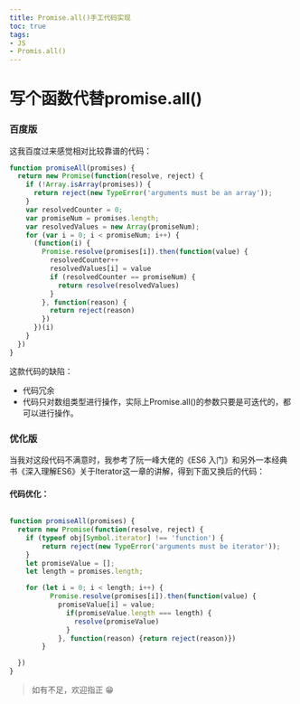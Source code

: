 ```yaml
---
title: Promise.all()手工代码实现
toc: true
tags: 
- JS
- Promis.all()
---
```

# 写个函数代替promise.all()

### 百度版
这我百度过来感觉相对比较靠谱的代码：
<!--more-->
```js
function promiseAll(promises) {
  return new Promise(function(resolve, reject) {
    if (!Array.isArray(promises)) {
      return reject(new TypeError('arguments must be an array'));
    }
    var resolvedCounter = 0;
    var promiseNum = promises.length;
    var resolvedValues = new Array(promiseNum);
    for (var i = 0; i < promiseNum; i++) {
      (function(i) {
        Promise.resolve(promises[i]).then(function(value) {
          resolvedCounter++
          resolvedValues[i] = value
          if (resolvedCounter == promiseNum) {
            return resolve(resolvedValues)
          }
        }, function(reason) {
          return reject(reason)
        })
      })(i)
    }
  })
}
```
这款代码的缺陷：
* 代码冗余
* 代码只对数组类型进行操作，实际上Promise.all()的参数只要是可迭代的，都可以进行操作。

### 优化版
当我对这段代码不满意时，我参考了阮一峰大佬的《ES6 入门》和另外一本经典书《深入理解ES6》关于Iterator这一章的讲解，得到下面又换后的代码：

#### 代码优化：
```js

function promiseAll(promises) {
  return new Promise(function(resolve, reject) {
    if (typeof obj[Symbol.iterator] !== 'function') {
        return reject(new TypeError('arguments must be iterator'));
    }
    let promiseValue = [];
    let length = promises.length;

    for (let i = 0; i < length; i++) {
          Promise.resolve(promises[i]).then(function(value) {
            promiseValue[i] = value;
              if(promiseValue.length === length) {
                resolve(promiseValue)
              }
            }, function(reason) {return reject(reason)})
        }

  })
}

```

> 如有不足，欢迎指正 :grin: